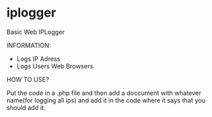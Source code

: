 # iplogger
Basic Web IPLogger

INFORMATION:

* Logs IP Adress
* Logs Users Web Browsers

HOW TO USE?

Put the code in a .php file and then add a doccument with whatever name(for logging all ips) and add it in the code where it says that you should add it. 
